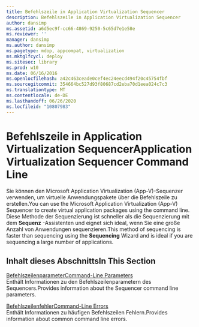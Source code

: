 ```yaml
---
title: Befehlszeile in Application Virtualization Sequencer
description: Befehlszeile in Application Virtualization Sequencer
author: dansimp
ms.assetid: a6d5ec9f-cc66-4869-9250-5c65d7e1e58e
ms.reviewer: ''
manager: dansimp
ms.author: dansimp
ms.pagetype: mdop, appcompat, virtualization
ms.mktglfcycl: deploy
ms.sitesec: library
ms.prod: w10
ms.date: 06/16/2016
ms.openlocfilehash: a42c463ceade0cef4ec24eecd494f20c45754fbf
ms.sourcegitcommit: 354664bc527d93f80687cd2eba70d1eea024c7c3
ms.translationtype: MT
ms.contentlocale: de-DE
ms.lasthandoff: 06/26/2020
ms.locfileid: "10807983"
---
```

# <span data-ttu-id="f7b26-103">Befehlszeile in Application Virtualization Sequencer</span><span class="sxs-lookup"><span data-stu-id="f7b26-103">Application Virtualization Sequencer Command Line</span></span>


<span data-ttu-id="f7b26-104">Sie können den Microsoft Application Virtualization (App-V)-Sequenzer verwenden, um virtuelle Anwendungspakete über die Befehlszeile zu erstellen.</span><span class="sxs-lookup"><span data-stu-id="f7b26-104">You can use the Microsoft Application Virtualization (App-V) Sequencer to create virtual application packages using the command line.</span></span> <span data-ttu-id="f7b26-105">Diese Methode der Sequenzierung ist schneller als die Sequenzierung mit dem **Sequenz** -Assistenten und eignet sich ideal, wenn Sie eine große Anzahl von Anwendungen sequenzieren.</span><span class="sxs-lookup"><span data-stu-id="f7b26-105">This method of sequencing is faster than sequencing using the **Sequencing** Wizard and is ideal if you are sequencing a large number of applications.</span></span>

## <span data-ttu-id="f7b26-106">Inhalt dieses Abschnitts</span><span class="sxs-lookup"><span data-stu-id="f7b26-106">In This Section</span></span>


<a href="" id="command-line-parameters"></a>[<span data-ttu-id="f7b26-107">Befehlszeilenparameter</span><span class="sxs-lookup"><span data-stu-id="f7b26-107">Command-Line Parameters</span></span>](command-line-parameters.md)  
<span data-ttu-id="f7b26-108">Enthält Informationen zu den Befehlszeilenparametern des Sequencers.</span><span class="sxs-lookup"><span data-stu-id="f7b26-108">Provides information about the Sequencer command line parameters.</span></span>

<a href="" id="command-line-errors"></a>[<span data-ttu-id="f7b26-109">Befehlszeilenfehler</span><span class="sxs-lookup"><span data-stu-id="f7b26-109">Command-Line Errors</span></span>](command-line-errors.md)  
<span data-ttu-id="f7b26-110">Enthält Informationen zu häufigen Befehlszeilen Fehlern.</span><span class="sxs-lookup"><span data-stu-id="f7b26-110">Provides information about common command line errors.</span></span>

 

 






